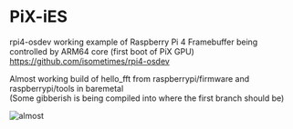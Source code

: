 # PiX-iES
rpi4-osdev working example of Raspberry Pi 4 Framebuffer being controlled by ARM64 core (first boot of PiX GPU)
https://github.com/isometimes/rpi4-osdev

Almost working build of hello_fft from raspberrypi/firmware and raspberrypi/tools in baremetal \
(Some gibberish is being compiled into where the first branch should be)

![almost](https://github.com/TheMindVirus/PiX-iES/blob/qpu-fft-dev/diff.png)